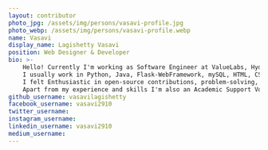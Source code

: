 ```yaml
---
layout: contributor
photo_jpg: /assets/img/persons/vasavi-profile.jpg
photo_webp: /assets/img/persons/vasavi-profile.webp
name: Vasavi
display_name: Lagishetty Vasavi
position: Web Designer & Developer
bio: >-
    Hello! Currently I'm working as Software Engineer at ValueLabs, Hyderabad.
    I usually work in Python, Java, Flask-WebFramework, mySQL, HTML, CSS, JS and also familiar with Low Code Platforms, React, ML(Basics), Swift-Xcode (IoS). 
    I felt Enthusiastic in open-source contributions, problem-solving, algorithms, love to explore and build real-time applications.
    Apart from my experience and skills I'm also an Academic Support Volunteer(AVS) at Make A Difference(MAD) Non-profitable organization & Volunteer and Developer at Swecha FSMI.
github_username: vasavilagishetty
facebook_username: vasavi2910
twitter_username: 
instagram_username: 
linkedin_username: vasavi2910
medium_username: 
---
```

